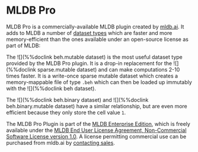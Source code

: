 # MLDB Pro

MLDB Pro is a commercially-available MLDB plugin created by [mldb.ai](http://mldb.ai). It adds to MLDB a number of [dataset types](datasets/Datasets.md) which are faster and more memory-efficient than the ones available under an open-source license as part of MLDB:

The ![](%%doclink beh.mutable dataset) is the most useful dataset type provided by the MLDB Pro plugin. It is a drop-in replacement for the ![](%%doclink sparse.mutable dataset) and can make computations 2-10 times faster. It is a write-once sparse mutable dataset which creates a memory-mappable file of type `.beh` which can then be loaded up immutably with the ![](%%doclink beh dataset). 

The ![](%%doclink beh.binary dataset) and ![](%%doclink beh.binary.mutable dataset) have a similar relationship, but are even more efficient because they only store the cell value `1`.

The MLDB Pro Plugin is part of the [MLDB Enterprise Edition](Running.md), which is freely available under the [MLDB End User License Agreement, Non-Commercial Software License version 1.0](/resources/MLDB_License.pdf). A license permitting commercial use can be purchased from mldb.ai by <a href="mailto:mldb@datacratic.com" target="_blank">contacting sales</a>.
